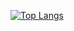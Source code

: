 [![Top Langs](https://lx575-github-readme-stats-azure.vercel.app/api/top-langs/?username=God-of-thunderr)](https://github.com/lx575)
